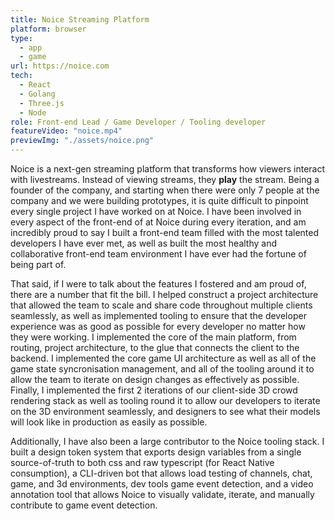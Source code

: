 ```yaml
---
title: Noice Streaming Platform
platform: browser
type:
  - app
  - game
url: https://noice.com
tech:
  - React
  - Golang
  - Three.js
  - Node
role: Front-end Lead / Game Developer / Tooling developer
featureVideo: "noice.mp4"
previewImg: "./assets/noice.png"
---
```


Noice is a next-gen streaming platform that transforms how viewers interact with livestreams. Instead of viewing streams, they **play** the stream. Being a founder of the company, and starting when there were only 7 people at the company and we were building prototypes, it is quite difficult to pinpoint every single project I have worked on at Noice. I have been involved in every aspect of the front-end of at Noice during every iteration, and am incredibly proud to say I built a front-end team filled with the most talented developers I have ever met, as well as built the most healthy and collaborative front-end team environment I have ever had the fortune of being part of.

That said, if I were to talk about the features I fostered and am proud of, there are a number that fit the bill. I helped construct a project architecture that allowed the team to scale and share code throughout multiple clients seamlessly, as well as implemented tooling to ensure that the developer experience was as good as possible for every developer no matter how they were working. I implemented the core of the main platform, from routing, project architecture, to the glue that connects the client to the backend. I implemented the core game UI architecture as well as all of the game state syncronisation management, and all of the tooling around it to allow the team to iterate on design changes as effectively as possible. Finally, I implemented the first 2 iterations of our client-side 3D crowd rendering stack as well as tooling round it to allow our developers to iterate on the 3D environment seamlessly, and designers to see what their models will look like in production as easily as possible.

Additionally, I have also been a large contributor to the Noice tooling stack. I built a design token system that exports design variables from a single source-of-truth to both css and raw typescript (for React Native consumption), a CLI-driven bot that allows load testing of channels, chat, game, and 3d environments, dev tools game event detection, and a video annotation tool that allows Noice to visually validate, iterate, and manually contribute to game event detection.
